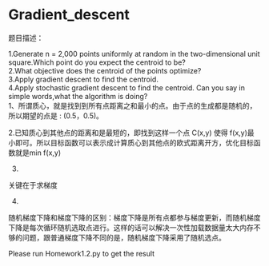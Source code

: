 # Gradient_descent
题目描述： 

1.Generate n = 2,000 points uniformly at random in the two-dimensional unit square.Which point do you expect the centroid to be?  
2.What objective does the centroid of the points optimize?  
3.Apply gradient descent to find the centroid.  
4.Apply stochastic gradient descent to find the centroid. Can you say in simple words,what the algorithm is doing?  
1、所谓质心，就是找到到所有点距离之和最小的点。由于点的生成都是随机的，所以期望的点是 : (0.5，0.5)。

2.已知质心到其他点的距离和是最短的，即找到这样一个点 C(x,y) 使得 f(x,y)最小即可。所以目标函数可以表示成计算质心到其他点的欧式距离开方，优化目标函数就是min f(x,y)

3.
关键在于求梯度

4.
随机梯度下降和梯度下降的区别：梯度下降是所有点都参与梯度更新，而随机梯度下降是每次循环随机选取点进行。这样的话可以解决一次性加载数据量太大内存不够的问题，跟普通梯度下降不同的是，随机梯度下降采用了随机选点。

Please run Homework1.2.py to get the result
